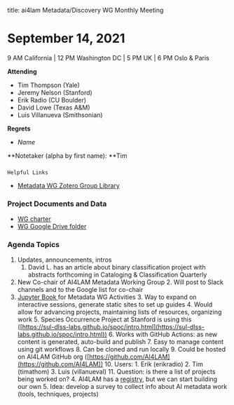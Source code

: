 title: ai4lam Metadata/Discovery WG Monthly Meeting

# September 14, 2021

9 AM California | 12 PM Washington DC | 5 PM UK | 6 PM Oslo & Paris

**Attending**

* Tim Thompson (Yale)
* Jeremy Nelson (Stanford)
* Erik Radio (CU Boulder)
* David Lowe (Texas A&M)
* Luis Villanueva (Smithsonian)

**Regrets**



* _Name_

**Notetaker (alpha by first name): **Tim


### 
    Helpful Links



* [Metadata WG Zotero Group Library](https://www.zotero.org/groups/2709151/ai4lam_metadata_wg/library)


### Project Documents and Data



* [WG charter](https://drive.google.com/file/d/1ypcx2F30siqr-KYOKFZtVv8h9PIS9a77/view?usp=sharing)
* [WG Google Drive folder](https://drive.google.com/drive/folders/1cpZtbjKadgD30794fD97XY-EChUSy2r9?usp=sharing)


### Agenda Topics	



1. Updates, announcements, intros
    1. David L. has an article about binary classification project with abstracts forthcoming in Cataloging & Classification Quarterly	
2. New Co-chair of AI4LAM Metadata Working Group
    2. Will post to Slack channels and to the Google list for co-chair
3. [Jupyter Book ](https://jupyterbook.org/)for Metadata WG Activities
    3. Way to expand on interactive sessions, generate static sites to set up guides
    4. Would allow for advancing projects, maintaining lists of resources, organizing work
    5. Species Occurrence Project at Stanford is using this ([https://sul-dlss-labs.github.io/spoc/intro.html](https://sul-dlss-labs.github.io/spoc/intro.html)) 
    6. Works with GitHub Actions: as new content is generated, auto-build and publish
    7. Easy to manage content using git workflows
    8. Can be cloned and run locally
    9. Could be hosted on AI4LAM GitHub org ([https://github.com/AI4LAM](https://github.com/AI4LAM)) 
    10. Users:
        1. Erik (erikradio)
        2. Tim (timathom)
        3. Luis (villanueval)
    11. Question: is there a list of projects being worked on?
        4. AI4LAM has a [registry](https://sites.google.com/view/ai4lam/ai-registry), but we can start building our own
        5. Idea: develop a survey to collect info about AI metadata work (tools, techniques, projects)

